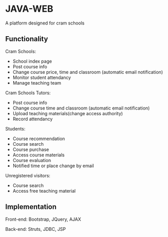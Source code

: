 # JAVA-WEB
A platform designed for cram schools
## Functionality
Cram Schools:
* School index page
* Post course info
* Change course price, time and classroom (automatic email notification)
* Monitor student attendancy
* Manage teaching team

Cram Schools Tutors:
* Post course info
* Change course time and classroom (automatic email notification)
* Upload teaching materials(change access authority)
* Record attendancy

Students:
* Course recommendation
* Course search
* Course purchase
* Access course materials
* Course evaluation
* Notified time or place change by email

Unregistered visitors:
* Course search
* Access free teaching material

## Implementation
Front-end: Bootstrap, JQuery, AJAX

Back-end: Struts, JDBC, JSP
